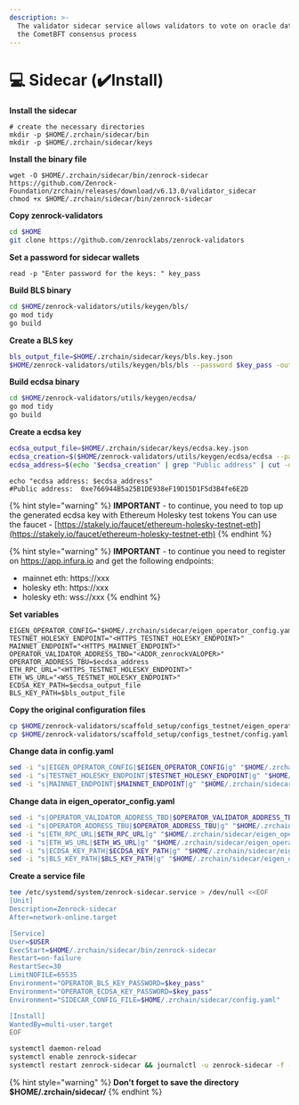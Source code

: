 ```yaml
---
description: >-
  The validator sidecar service allows validators to vote on oracle data during
  the CometBFT consensus process
---
```


# 💻 Sidecar (✔️Install)

**Install the sidecar**

```shell
# create the necessary directories
mkdir -p $HOME/.zrchain/sidecar/bin
mkdir -p $HOME/.zrchain/sidecar/keys
```

**Install the binary file**

```shell
wget -O $HOME/.zrchain/sidecar/bin/zenrock-sidecar https://github.com/Zenrock-Foundation/zrchain/releases/download/v6.13.0/validator_sidecar
chmod +x $HOME/.zrchain/sidecar/bin/zenrock-sidecar
```

**Copy zenrock-validators**

```bash
cd $HOME
git clone https://github.com/zenrocklabs/zenrock-validators
```

**Set a password for sidecar wallets**

```shell
read -p "Enter password for the keys: " key_pass
```

**Build BLS binary**

```bash
cd $HOME/zenrock-validators/utils/keygen/bls/
go mod tidy
go build
```

**Create a BLS key**

```bash
bls_output_file=$HOME/.zrchain/sidecar/keys/bls.key.json
$HOME/zenrock-validators/utils/keygen/bls/bls --password $key_pass -output-file $bls_output_file
```

**Build ecdsa binary**

```bash
cd $HOME/zenrock-validators/utils/keygen/ecdsa/
go mod tidy
go build
```

**Create a ecdsa key**

```bash
ecdsa_output_file=$HOME/.zrchain/sidecar/keys/ecdsa.key.json
ecdsa_creation=$($HOME/zenrock-validators/utils/keygen/ecdsa/ecdsa --password $key_pass -output-file $ecdsa_output_file)
ecdsa_address=$(echo "$ecdsa_creation" | grep "Public address" | cut -d: -f2)
```

```shell
echo "ecdsa address: $ecdsa_address"
#Public address:  0xe766944B5a25B1DE938eF19D15D1F5d3B4fe6E2D
```

{% hint style="warning" %}
**IMPORTANT** - to continue, you need to top up the generated ecdsa key with Ethereum Holesky test tokens You can use the faucet - [https://stakely.io/faucet/ethereum-holesky-testnet-eth](https://stakely.io/faucet/ethereum-holesky-testnet-eth)
{% endhint %}

{% hint style="warning" %}
**IMPORTANT** - to continue you need to register on https://app.infura.io and get the following endpoints:&#x20;

* mainnet eth: https://xxx&#x20;
* holesky eth: https://xxx&#x20;
* holesky eth: wss://xxx
{% endhint %}

**Set variables**

```shell
EIGEN_OPERATOR_CONFIG="$HOME/.zrchain/sidecar/eigen_operator_config.yaml"
TESTNET_HOLESKY_ENDPOINT="<HTTPS_TESTNET_HOLESKY_ENDPOINT>"
MAINNET_ENDPOINT="<HTTPS_MAINNET_ENDPOINT>"
OPERATOR_VALIDATOR_ADDRESS_TBD="<ADDR_zenrockVALOPER>"
OPERATOR_ADDRESS_TBU=$ecdsa_address
ETH_RPC_URL="<HTTPS_TESTNET_HOLESKY_ENDPOINT>"
ETH_WS_URL="<WSS_TESTNET_HOLESKY_ENDPOINT>"
ECDSA_KEY_PATH=$ecdsa_output_file
BLS_KEY_PATH=$bls_output_file
```

**Copy the original configuration files**

```bash
cp $HOME/zenrock-validators/scaffold_setup/configs_testnet/eigen_operator_config.yaml $HOME/.zrchain/sidecar/
cp $HOME/zenrock-validators/scaffold_setup/configs_testnet/config.yaml $HOME/.zrchain/sidecar/
```

**Change data in config.yaml**

```bash
sed -i "s|EIGEN_OPERATOR_CONFIG|$EIGEN_OPERATOR_CONFIG|g" "$HOME/.zrchain/sidecar/config.yaml"
sed -i "s|TESTNET_HOLESKY_ENDPOINT|$TESTNET_HOLESKY_ENDPOINT|g" "$HOME/.zrchain/sidecar/config.yaml"
sed -i "s|MAINNET_ENDPOINT|$MAINNET_ENDPOINT|g" "$HOME/.zrchain/sidecar/config.yaml"
```

**Change data in eigen\_operator\_config.yaml**

```bash
sed -i "s|OPERATOR_VALIDATOR_ADDRESS_TBD|$OPERATOR_VALIDATOR_ADDRESS_TBD|g" "$HOME/.zrchain/sidecar/eigen_operator_config.yaml"
sed -i "s|OPERATOR_ADDRESS_TBU|$OPERATOR_ADDRESS_TBU|g" "$HOME/.zrchain/sidecar/eigen_operator_config.yaml"
sed -i "s|ETH_RPC_URL|$ETH_RPC_URL|g" "$HOME/.zrchain/sidecar/eigen_operator_config.yaml"
sed -i "s|ETH_WS_URL|$ETH_WS_URL|g" "$HOME/.zrchain/sidecar/eigen_operator_config.yaml"
sed -i "s|ECDSA_KEY_PATH|$ECDSA_KEY_PATH|g" "$HOME/.zrchain/sidecar/eigen_operator_config.yaml"
sed -i "s|BLS_KEY_PATH|$BLS_KEY_PATH|g" "$HOME/.zrchain/sidecar/eigen_operator_config.yaml"
```

**Create a service file**

```bash
tee /etc/systemd/system/zenrock-sidecar.service > /dev/null <<EOF
[Unit]
Description=Zenrock-sidecar
After=network-online.target

[Service]
User=$USER
ExecStart=$HOME/.zrchain/sidecar/bin/zenrock-sidecar
Restart=on-failure
RestartSec=30
LimitNOFILE=65535
Environment="OPERATOR_BLS_KEY_PASSWORD=$key_pass"
Environment="OPERATOR_ECDSA_KEY_PASSWORD=$key_pass"
Environment="SIDECAR_CONFIG_FILE=$HOME/.zrchain/sidecar/config.yaml"

[Install]
WantedBy=multi-user.target
EOF
```

```bash
systemctl daemon-reload
systemctl enable zenrock-sidecar
systemctl restart zenrock-sidecar && journalctl -u zenrock-sidecar -f -o cat
```

{% hint style="warning" %}
**Don't forget to save the directory $HOME/.zrchain/sidecar/**
{% endhint %}

